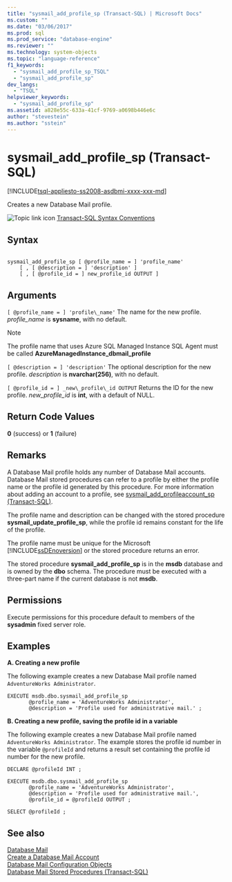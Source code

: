 ```yaml
---
title: "sysmail_add_profile_sp (Transact-SQL) | Microsoft Docs"
ms.custom: ""
ms.date: "03/06/2017"
ms.prod: sql
ms.prod_service: "database-engine"
ms.reviewer: ""
ms.technology: system-objects
ms.topic: "language-reference"
f1_keywords: 
  - "sysmail_add_profile_sp_TSQL"
  - "sysmail_add_profile_sp"
dev_langs: 
  - "TSQL"
helpviewer_keywords: 
  - "sysmail_add_profile_sp"
ms.assetid: a828e55c-633a-41cf-9769-a0698b446e6c
author: "stevestein"
ms.author: "sstein"
---
```

# sysmail_add_profile_sp (Transact-SQL)
[!INCLUDE[tsql-appliesto-ss2008-asdbmi-xxxx-xxx-md](../../includes/tsql-appliesto-ss2008-asdbmi-xxxx-xxx-md.md)]

  Creates a new Database Mail profile.  
  
 ![Topic link icon](../../database-engine/configure-windows/media/topic-link.gif "Topic link icon") [Transact-SQL Syntax Conventions](../../t-sql/language-elements/transact-sql-syntax-conventions-transact-sql.md)  
  
## Syntax  
  
```  
  
sysmail_add_profile_sp [ @profile_name = ] 'profile_name'  
    [ , [ @description = ] 'description' ]  
    [ , [ @profile_id = ] new_profile_id OUTPUT ]  
```  
  
## Arguments  
`[ @profile_name = ] 'profile\_name'`
 The name for the new profile. *profile_name* is **sysname**, with no default.  
 
   > [!NOTE]
   > The profile name that uses Azure SQL Managed Instance SQL Agent must be called **AzureManagedInstance_dbmail_profile**
  
`[ @description = ] 'description'`
 The optional description for the new profile. *description* is **nvarchar(256)**, with no default.  
  
`[ @profile_id = ] _new\_profile\_id OUTPUT`
 Returns the ID for the new profile. *new_profile_id* is **int**, with a default of NULL.  
  
## Return Code Values  
 **0** (success) or **1** (failure)  
  
## Remarks  
 A Database Mail profile holds any number of Database Mail accounts. Database Mail stored procedures can refer to a profile by either the profile name or the profile id generated by this procedure. For more information about adding an account to a profile, see [sysmail_add_profileaccount_sp &#40;Transact-SQL&#41;](../../relational-databases/system-stored-procedures/sysmail-add-profileaccount-sp-transact-sql.md).  
  
 The profile name and description can be changed with the stored procedure **sysmail_update_profile_sp**, while the profile id remains constant for the life of the profile.  
  
 The profile name must be unique for the Microsoft [!INCLUDE[ssDEnoversion](../../includes/ssdenoversion-md.md)] or the stored procedure returns an error.  
  
 The stored procedure **sysmail_add_profile_sp** is in the **msdb** database and is owned by the **dbo** schema. The procedure must be executed with a three-part name if the current database is not **msdb**.  
  
## Permissions  
 Execute permissions for this procedure default to members of the **sysadmin** fixed server role.  
  
## Examples  
 **A. Creating a new profile**  
  
 The following example creates a new Database Mail profile named `AdventureWorks Administrator`.  
  
```  
EXECUTE msdb.dbo.sysmail_add_profile_sp  
       @profile_name = 'AdventureWorks Administrator',  
       @description = 'Profile used for administrative mail.' ;  
```  
  
 **B. Creating a new profile, saving the profile id in a variable**  
  
 The following example creates a new Database Mail profile named `AdventureWorks Administrator`. The example stores the profile id number in the variable `@profileId` and returns a result set containing the profile id number for the new profile.  
  
```  
DECLARE @profileId INT ;  
  
EXECUTE msdb.dbo.sysmail_add_profile_sp  
       @profile_name = 'AdventureWorks Administrator',  
       @description = 'Profile used for administrative mail.',  
       @profile_id = @profileId OUTPUT ;  
  
SELECT @profileId ;  
```  
  
## See also  
 [Database Mail](../../relational-databases/database-mail/database-mail.md)   
 [Create a Database Mail Account](../../relational-databases/database-mail/create-a-database-mail-account.md)   
 [Database Mail Configuration Objects](../../relational-databases/database-mail/database-mail-configuration-objects.md)   
 [Database Mail Stored Procedures &#40;Transact-SQL&#41;](../../relational-databases/system-stored-procedures/database-mail-stored-procedures-transact-sql.md)  
  
  
